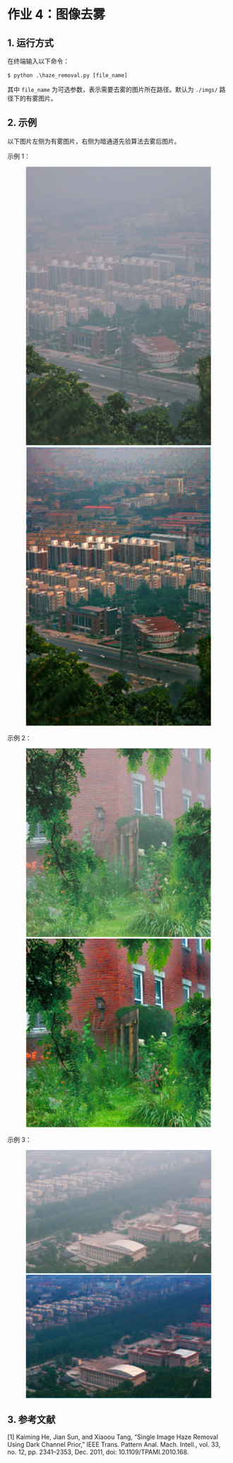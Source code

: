 # 作业 4：图像去雾

## 1. 运行方式

在终端输入以下命令：

```shell
$ python .\haze_removal.py [file_name]
```

其中 `file_name` 为可选参数，表示需要去雾的图片所在路径。默认为 `./imgs/` 路径下的有雾图片。



## 2. 示例

以下图片左侧为有雾图片，右侧为暗通道先验算法去雾后图片。

示例 1：

<div>
    <center>
    	<img src="imgs/img1.png" width="420">
    	<img src="imgs/remove_img1.png" width="420">
    </center>
</div>

示例 2：

<div>
    <center>
    	<img src="imgs/img2.png" width="420">
    	<img src="imgs/remove_img2.png" width="420">
    </center>
</div>

示例 3：

<div>
    <center>
    	<img src="imgs/img3.png" width="420">
    	<img src="imgs/remove_img3.png" width="420">
    </center>
</div>



## 3. 参考文献

[1] Kaiming He, Jian Sun, and Xiaoou Tang, “Single Image Haze Removal Using Dark Channel Prior,” IEEE Trans. Pattern Anal. Mach. Intell., vol. 33, no. 12, pp. 2341–2353, Dec. 2011, doi: 10.1109/TPAMI.2010.168.
